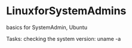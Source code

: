 # LinuxforSystemAdmins
basics for SystemAdmin, Ubuntu

Tasks:
checking the system version: uname -a

